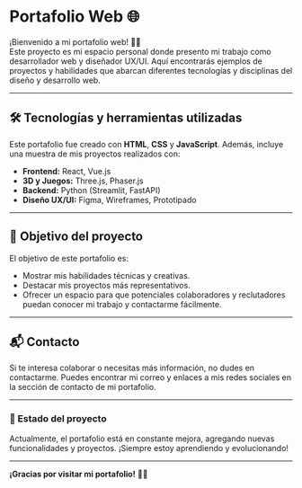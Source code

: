 # Portafolio Web 🌐

¡Bienvenido a mi portafolio web! 🎨🚀  
Este proyecto es mi espacio personal donde presento mi trabajo como desarrollador web y diseñador UX/UI. Aquí encontrarás ejemplos de proyectos y habilidades que abarcan diferentes tecnologías y disciplinas del diseño y desarrollo web.

---

## 🛠️ Tecnologías y herramientas utilizadas

Este portafolio fue creado con **HTML**, **CSS** y **JavaScript**. Además, incluye una muestra de mis proyectos realizados con:  

- **Frontend:** React, Vue.js  
- **3D y Juegos:** Three.js, Phaser.js  
- **Backend:** Python (Streamlit, FastAPI)  
- **Diseño UX/UI:** Figma, Wireframes, Prototipado  

---

## 🎯 Objetivo del proyecto

El objetivo de este portafolio es:  

- Mostrar mis habilidades técnicas y creativas.  
- Destacar mis proyectos más representativos.  
- Ofrecer un espacio para que potenciales colaboradores y reclutadores puedan conocer mi trabajo y contactarme fácilmente.  

---

<!-- ## 🌟 Características principales

- **Diseño intuitivo:** Experiencia de usuario optimizada para una navegación fluida y atractiva.  
- **Interactividad:** Uso de tecnologías dinámicas como Three.js para agregar elementos visuales impactantes.  
- **Proyectos destacados:** Incluye ejemplos de aplicaciones, videojuegos, prototipos y más.  

--- -->

## 📬 Contacto

Si te interesa colaborar o necesitas más información, no dudes en contactarme. Puedes encontrar mi correo y enlaces a mis redes sociales en la sección de contacto de mi portafolio.

---

### 🚧 Estado del proyecto  
Actualmente, el portafolio está en constante mejora, agregando nuevas funcionalidades y proyectos. ¡Siempre estoy aprendiendo y evolucionando!  

---

**¡Gracias por visitar mi portafolio!** 🌱✨
